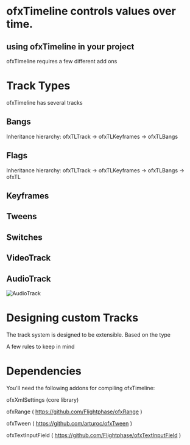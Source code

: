 # ofxTimeline controls values over time. #


## using ofxTimeline in your project ##
ofxTimeline requires a few different add ons

# Track Types #

ofxTimeline has several tracks

## Bangs ##

Inheritance  hierarchy:
ofxTLTrack -> ofxTLKeyframes -> ofxTLBangs

## Flags ##

Inheritance  hierarchy:
ofxTLTrack -> ofxTLKeyframes -> ofxTLBangs -> ofxTL

## Keyframes ##
## Tweens ##
## Switches ##
## VideoTrack ##
## AudioTrack ##
![AudioTrack](http://www.jamesgeorge.org/images/ofxtimeline/github/AudioTrack.png)

# Designing custom Tracks 

The track system is designed to be extensible. Based on the type 

A few rules to keep in mind


# Dependencies

You'll need the following addons for compiling ofxTimeline:

ofxXmlSettings (core library)

ofxRange ( https://github.com/Flightphase/ofxRange )

ofxTween ( https://github.com/arturoc/ofxTween )

ofxTextInputField ( https://github.com/Flightphase/ofxTextInputField )


